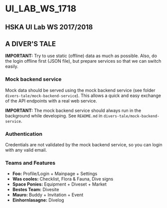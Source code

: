 # UI_LAB_WS_1718
## HSKA UI Lab WS 2017/2018

## A DIVER'S TALE

**IMPORTANT:** Try to use static (offline) data as much as possible. Also, do the login offline first (JSON file), but prepare services so that we can switch easily.

### Mock backend service

Mock data should be served using the mock backend service (see folder `divers-tale/mock-backend-service`). This allows a quick and easy exchange of the API endpoints with a real web service.

**IMPORTANT:** The mock backend service should always run in the background while developing. See `README.md` in `divers-tale/mock-backend-service`.

### Authentication

Credentials are not validated by the mock backend service, so you can login with any valid email.

### Teams and Features

* **Foo:** Profile/Login + Mainpage + Settings
* **Was cooles:** Checklist, Flora & Fauna, Dive signs
* **Space Ponies:** Equipment + Diveset + Market
* **Bestes Team:** Divesite
* **Mauro:** Buddy + Invitation + Event
* **Einhornlasagne:** Divelog
